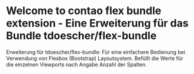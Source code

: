 


# Welcome to contao flex bundle extension - Eine Erweiterung für das Bundle tdoescher/flex-bundle
Erweiterung für tdoescher/flex-bundle: Für eine einfachere Bedienung bei Verwendung von Flexbox (Bootstrap) Layoutsystem. Befüllt die Werte für die einzelnen Viewports nach Angabe Anzahl der Spalten.